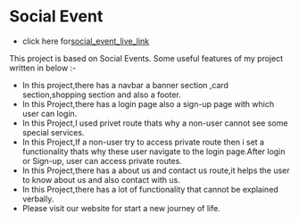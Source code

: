 
# Social Event

- click here for[social_event_live_link](https://accurate-toe.surge.sh/)

This project is based on Social Events. Some useful features of my project written in below :-

-    In this project,there has a navbar a banner section ,card section,shopping section and also a footer.
-    In this Project,there has a login page also a sign-up page with which user can login.
-    In this Project,I used privet route thats why a non-user cannot see some special services.
-    In this Project,If a non-user try to access private route then i set a functionality thats why these user navigate to the login page.After login or Sign-up, user can access private routes.
-    In this Project,there has a about us and contact us route,it helps the user to know about us and also contact with us.
-    In this Project,there has a lot of functionality that cannot be explained verbally.
-    Please visit our website for start a new journey of life.
